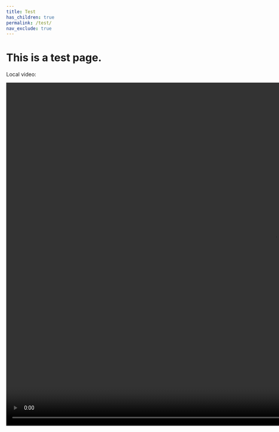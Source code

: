 ```yaml
---
title: Test
has_children: true
permalink: /test/
nav_exclude: true
---
```

# This is a test page.

Local video:

<video height="920" width="1440" controls>
    <source src="/videos/SampleVideo.mp4" type='video/mp4'>
</video>